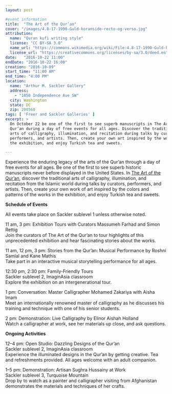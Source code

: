 ```yaml
---
layout: post

#event information
title:  "The Art of the Qur’an"
cover: "/images/4.8-17-1990-Guld-koranside-recto-og-verso.jpg"
attribution:
  name: "Quran kufi writing style"
  license: "CC BY-SA 3.0"
  name_url: "https://commons.wikimedia.org/wiki/File:4.8-17-1990-Guld-koranside-recto-og-verso.jpg"
  license_url: "https://creativecommons.org/licenses/by-sa/3.0/deed.en"
date:   "2016-10-22 11:00"
endDate: "2016-10-22 16:00"
creation: "2016-10-09"
start_time: "11:00 AM"
end_time: "4:00 PM"
location:
  name: "Arthur M. Sackler Gallery"
  address:
    - "1050 Independence Ave SW"
  city: Washington
  state: DC
  zip: 200560
tags: [ 'Freer and Sackler Galleries' ]
excerpt: >
  On October 22 be one of the first to see superb manuscripts in The Art of the
  Qur’an during a day of free events for all ages. Discover the traditional
  arts of calligraphy, illumination, and recitation during talks by curators,
  performers, and artists. Then, create your own art inspired by the works in
  the exhibition, and enjoy Turkish tea and sweets.

---
```


Experience the enduring legacy of the arts of the Qur’an through a day of free
events for all ages. Be one of the first to see superb historic manuscripts
never before displayed in the United States. In [The Art of the Qur’an](http://www.asia.si.edu/events/allevents.asp?trumbaEmbed=view%3Devent%26eventid%3D119934081), discover
the traditional arts of calligraphy, illumination, and recitation from the
Islamic world during talks by curators, performers, and artists. Then, create
your own work of art inspired by the colors and patterns of the works in the
exhibition, and enjoy Turkish tea and sweets.

**Schedule of Events**

All events take place on Sackler sublevel 1 unless otherwise noted.

11 am, 3 pm: Exhibition Tours with Curators Massumeh Farhad and Simon Rettig  
Join the curators of The Art of the Qur’an to tour highlights of this
unprecedented exhibition and hear fascinating stories about the works.

11 am, 12 pm, 3 pm: Stories from the Qur’an: Musical Performance by Roshni
Samlal and Kane Mathis  
Take part in an interactive musical storytelling performance for all ages.

12:30 pm, 2:30 pm: Family-Friendly Tours  
Sackler sublevel 2, ImaginAsia classroom  
Explore the exhibition on an intergenerational tour.

1 pm: Conversation: Master Calligrapher Mohamed Zakariya with Aisha Imam  
Meet an internationally renowned master of calligraphy as he discusses his
training and technique with one of his senior students.

2 pm: Demonstration: Live Calligraphy by Elinor Aishah Holland  
Watch a calligrapher at work, see her materials up close, and ask questions.

**Ongoing Activities**

12–4 pm: Open Studio: Dazzling Designs of the Qur’an  
Sackler sublevel 2, ImaginAsia classroom  
Experience the illuminated designs in the Qur’an by getting creative. Tea and
refreshments provided. All ages welcome with an adult companion.

1–5 pm: Demonstration: Artisan Sughra Hussainy at Work  
Sackler sublevel 3, Turquoise Mountain  
Drop by to watch as a painter and calligrapher visiting from Afghanistan
demonstrates the materials and techniques of her crafts.
